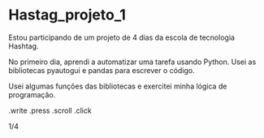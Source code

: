 # Hastag_projeto_1

Estou participando de um projeto de 4 dias da escola de tecnologia Hashtag.

No primeiro dia, aprendi a automatizar uma tarefa usando Python. Usei as bibliotecas pyautogui e pandas para escrever o código.

Usei algumas funções das bibliotecas e exercitei minha lógica de programação.

.write
.press
.scroll
.click

1/4

